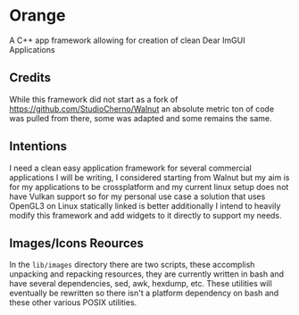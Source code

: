 # Orange

A C++ app framework allowing for creation of clean Dear ImGUI Applications

## Credits

While this framework did not start as a fork of https://github.com/StudioCherno/Walnut an absolute metric ton of code 
was pulled from there, some was adapted and some remains the same.

## Intentions

I need a clean easy application framework for several commercial applications I will be writing, I considered starting
from Walnut but my aim is for my applications to be crossplatform and my current linux setup does not have Vulkan support
so for my personal use case a solution that uses OpenGL3 on Linux statically linked is better additionally I intend to
heavily modify this framework and add widgets to it directly to support my needs.

## Images/Icons Reources

In the `lib/images` directory there are two scripts, these accomplish unpacking and repacking resources, they are currently
written in bash and have several dependencies, sed, awk, hexdump, etc.  These utilities will eventually be rewritten so there
isn't a platform dependency on bash and these other various POSIX utilities.

